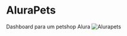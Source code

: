 # AluraPets
Dashboard para um petshop Alura
![Alurapets](https://user-images.githubusercontent.com/63822905/235455003-76d4b428-a763-483a-b453-c8afa6bee295.png)

